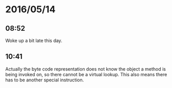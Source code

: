 # 2016/05/14

## 08:52

Woke up a bit late this day.

## 10:41

Actually the byte code representation does not know the object a method is
being invoked on, so there cannot be a virtual lookup. This also means there
has to be another special instruction.

